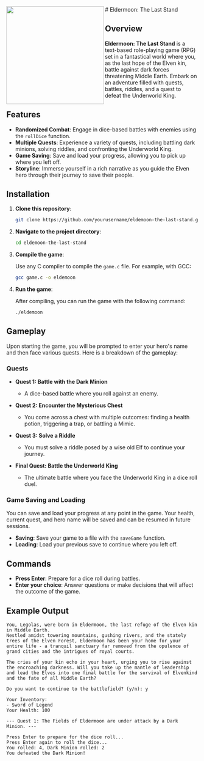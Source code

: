 <img align="left" src="![WhatsApp Image 2024-11-21 at 20 07 06_91a9033e](https://github.com/user-attachments/assets/118aee65-780f-4e6d-bc7a-e3ac1959fcfa)" width=256>
# Eldermoon: The Last Stand

## Overview

**Eldermoon: The Last Stand** is a text-based role-playing game (RPG) set in a fantastical world where you, as the last hope of the Elven kin, battle against dark forces threatening Middle Earth. Embark on an adventure filled with quests, battles, riddles, and a quest to defeat the Underworld King.

## Features

- **Randomized Combat**: Engage in dice-based battles with enemies using the `rollDice` function.
- **Multiple Quests**: Experience a variety of quests, including battling dark minions, solving riddles, and confronting the Underworld King.
- **Game Saving**: Save and load your progress, allowing you to pick up where you left off.
- **Storyline**: Immerse yourself in a rich narrative as you guide the Elven hero through their journey to save their people.

## Installation

1. **Clone this repository**:

    ```bash
    git clone https://github.com/yourusername/eldemoon-the-last-stand.git
    ```

2. **Navigate to the project directory**:

    ```bash
    cd eldemoon-the-last-stand
    ```

3. **Compile the game**:

    Use any C compiler to compile the `game.c` file. For example, with GCC:

    ```bash
    gcc game.c -o eldemoon
    ```

4. **Run the game**:

    After compiling, you can run the game with the following command:

    ```bash
    ./eldemoon
    ```

## Gameplay

Upon starting the game, you will be prompted to enter your hero's name and then face various quests. Here is a breakdown of the gameplay:

### Quests

- **Quest 1: Battle with the Dark Minion**
  - A dice-based battle where you roll against an enemy.
  
- **Quest 2: Encounter the Mysterious Chest**
  - You come across a chest with multiple outcomes: finding a health potion, triggering a trap, or battling a Mimic.
  
- **Quest 3: Solve a Riddle**
  - You must solve a riddle posed by a wise old Elf to continue your journey.
  
- **Final Quest: Battle the Underworld King**
  - The ultimate battle where you face the Underworld King in a dice roll duel.

### Game Saving and Loading

You can save and load your progress at any point in the game. Your health, current quest, and hero name will be saved and can be resumed in future sessions.

- **Saving**: Save your game to a file with the `saveGame` function.
- **Loading**: Load your previous save to continue where you left off.

## Commands

- **Press Enter**: Prepare for a dice roll during battles.
- **Enter your choice**: Answer questions or make decisions that will affect the outcome of the game.

## Example Output

```text
You, Legolas, were born in Eldermoon, the last refuge of the Elven kin in Middle Earth.
Nestled amidst towering mountains, gushing rivers, and the stately trees of the Elven Forest, Eldermoon has been your home for your entire life - a tranquil sanctuary far removed from the opulence of grand cities and the intrigues of royal courts.

The cries of your kin echo in your heart, urging you to rise against the encroaching darkness. Will you take up the mantle of leadership and lead the Elves into one final battle for the survival of Elvenkind and the fate of all Middle Earth?

Do you want to continue to the battlefield? (y/n): y

Your Inventory:
- Sword of Legend
Your Health: 100

--- Quest 1: The Fields of Eldermoon are under attack by a Dark Minion. ---

Press Enter to prepare for the dice roll...
Press Enter again to roll the dice...
You rolled: 4, Dark Minion rolled: 2
You defeated the Dark Minion!
